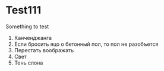 # Test111
Something to test
1. Канченджанга
2. Если бросить яцо о бетонный пол, то пол не разобъется
3. Перестать воображать
4. Свет
5. Тень слона
